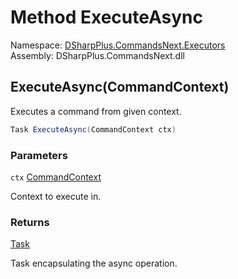 # Method ExecuteAsync

Namespace: [DSharpPlus.CommandsNext.Executors](DSharpPlus.CommandsNext.Executors.md)  
Assembly: DSharpPlus.CommandsNext.dll

## <a id="DSharpPlus_CommandsNext_Executors_ICommandExecutor_ExecuteAsync_DSharpPlus_CommandsNext_CommandContext_"></a>ExecuteAsync\(CommandContext\)

Executes a command from given context.

```csharp
Task ExecuteAsync(CommandContext ctx)
```

### Parameters

`ctx` [CommandContext](DSharpPlus.CommandsNext.CommandContext.md)

Context to execute in.

### Returns

[Task](https://learn.microsoft.com/dotnet/api/system.threading.tasks.task)

Task encapsulating the async operation.

